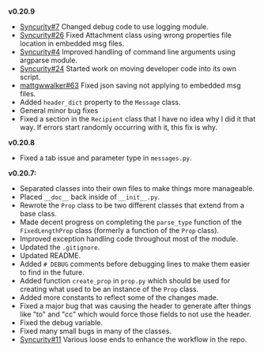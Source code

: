 **v0.20.9**
* [Syncurity#7](https://github.com/Syncurity/msg-extractor/issues/7) Changed debug code to use logging module.
* [Syncurity#26](https://github.com/Syncurity/msg-extractor/issues/26) Fixed Attachment class using wrong properties file location in embedded msg files.
* [Syncurity#4](https://github.com/Syncurity/msg-extractor/issues/4) Improved handling of command line arguments using argparse module.
* [Syncurity#24](https://github.com/Syncurity/msg-extractor/issues/24) Started work on moving developer code into its own script.
* [mattgwwalker#63](https://github.com/mattgwwalker/msg-extractor/issues/63) Fixed json saving not applying to embedded msg files.
* Added `header_dict` property to the `Message` class.
* General minor bug fixes
* Fixed a section in the `Recipient` class that I have no idea why I did it that way. If errors start randomly occurring with it, this fix is why.

**v0.20.8**
* Fixed a tab issue and parameter type in `messages.py`.


**v0.20.7:**

* Separated classes into their own files to make things more manageable.
* Placed `__doc__` back inside of `__init__.py`.
* Rewrote the `Prop` class to be two different classes that extend from a base class.
* Made decent progress on completing the `parse_type` function of the `FixedLengthProp` class (formerly a function of the `Prop` class).
* Improved exception handling code throughout most of the module.
* Updated the `.gitignore`.
* Updated README.
* Added `# DEBUG` comments before debugging lines to make them easier to find in the future.
* Added function `create_prop` in `prop.py` which should be used for creating what used to be an instance of the `Prop` class.
* Added more constants to reflect some of the changes made.
* Fixed a major bug that was causing the header to generate after things like "to" and "cc" which would force those fields to not use the header.
* Fixed the debug variable.
* Fixed many small bugs in many of the classes.
* [Syncurity#11](https://github.com/Syncurity/msg-extractor/issues/11) Various loose ends to enhance the workflow in the repo.

